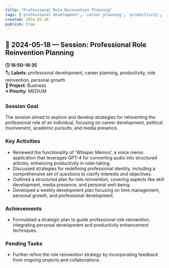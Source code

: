 ```yaml
---
title: "Professional Role Reinvention Planning"
tags: ['professional development', 'career planning', 'productivity', 'role reinvention', 'personal growth']
created: 2024-05-18
publish: true
---
```


## 📅 2024-05-18 — Session: Professional Role Reinvention Planning

**🕒 16:50–18:35**  
**🏷️ Labels**: professional development, career planning, productivity, role reinvention, personal growth  
**📂 Project**: Business  
**⭐ Priority**: MEDIUM  


### Session Goal
The session aimed to explore and develop strategies for reinventing the professional role of an individual, focusing on career development, political involvement, academic pursuits, and media presence.

### Key Activities
- Reviewed the functionality of 'Whisper Memos', a voice memo application that leverages GPT-4 for converting audio into structured articles, enhancing productivity in note-taking.
- Discussed strategies for redefining professional identity, including a comprehensive set of questions to clarify interests and objectives.
- Outlined a structured plan for role reinvention, covering aspects like skill development, media presence, and personal well-being.
- Developed a weekly development plan focusing on time management, personal growth, and professional development.

### Achievements
- Formulated a strategic plan to guide professional role reinvention, integrating personal development and productivity enhancement techniques.

### Pending Tasks
- Further refine the role reinvention strategy by incorporating feedback from ongoing projects and collaborations.
